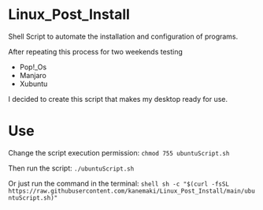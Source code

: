 # Linux_Post_Install
Shell Script to automate the installation and configuration of programs.

After repeating this process for two weekends testing 
- Pop!_Os
- Manjaro
- Xubuntu

I decided to create this script that makes my desktop ready for use.

# Use
Change the script execution permission: ```chmod 755 ubuntuScript.sh```

Then run the script: ```./ubuntuScript.sh```

Or just run the command in the terminal: ```shell sh -c "$(curl -fsSL https://raw.githubusercontent.com/kanemaki/Linux_Post_Install/main/ubuntuScript.sh)"```
